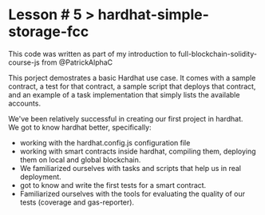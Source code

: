 # Lesson # 5 > hardhat-simple-storage-fcc

This code was written as part of my introduction to full-blockchain-solidity-course-js from @PatrickAlphaC

This porject demostrates a basic Hardhat use case. It comes with a sample contract, a test for that contract, a sample script that deploys that contract, and an example of a task implementation that simply lists the available accounts. 

We've been relatively successful in creating our first project in hardhat.  
We got to know hardhat better, specifically:
- working with the hardhat.config.js configuration file
- working with smart contracts inside hardhat, compiling them, deploying them on local and global blockchain.
- We familiarized ourselves with tasks and scripts that help us in real deployment. 
- got to know and write the first tests for a smart contract.
- Familiarized ourselves with the tools for evaluating the quality of our tests (coverage and gas-reporter).
